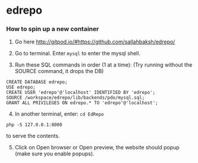 # edrepo
### How to spin up a new container

1. Go here http://gitpod.io/#https://github.com/sallahbaksh/edrepo/
2. Go to terminal. Enter
```mysql``` to enter the mysql shell.

3. Run these SQL commands in order (1 at a time): (Try running without the SOURCE command, it drops the DB)
```
CREATE DATABASE edrepo;
USE edrepo;
CREATE USER 'edrepo'@'localhost' IDENTIFIED BY 'edrepo';
SOURCE /workspace/edrepo/lib/backends/pdo/mysql.sql;
GRANT ALL PRIVILEGES ON edrepo.* TO 'edrepo'@'localhost';
```

4. In another terminal, enter:
```cd EdRepo```

```php -S 127.0.0.1:8000```

to serve the contents.

5. Click on Open browser or Open preview, the website should popup (make sure you enable popups).
